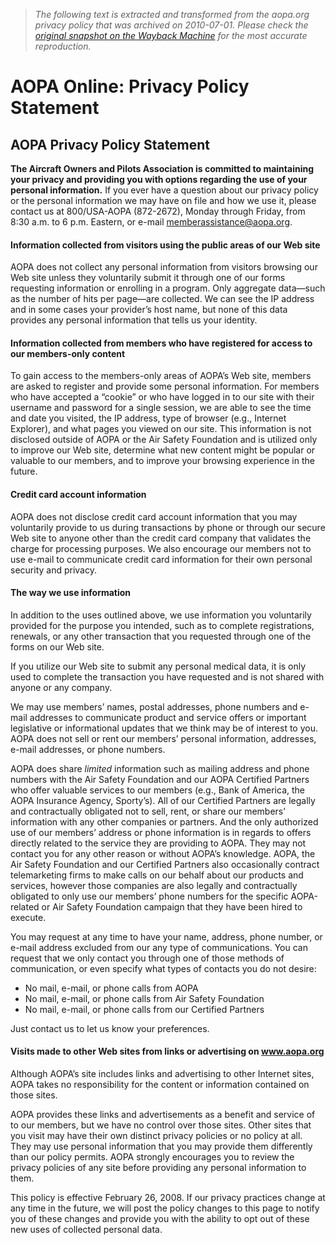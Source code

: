 > *The following text is extracted and transformed from the aopa.org privacy policy that was archived on 2010-07-01. Please check the [original snapshot on the Wayback Machine](https://web.archive.org/web/20100701195651id_/http%3A//www.aopa.org/privacy_policy.html) for the most accurate reproduction.*

# AOPA Online: Privacy Policy Statement

## AOPA Privacy Policy Statement

**The Aircraft Owners and Pilots Association is committed to maintaining your privacy and providing you with options regarding the use of your personal information.** If you ever have a question about our privacy policy or the personal information we may have on file and how we use it, please contact us at 800/USA-AOPA (872-2672), Monday through Friday, from 8:30 a.m. to 6 p.m. Eastern, or e-mail [memberassistance@aopa.org](mailto:memberassistance@aopa.org).

#### Information collected from visitors using the public areas of our Web site

AOPA does not collect any personal information from visitors browsing our Web site unless they voluntarily submit it through one of our forms requesting information or enrolling in a program. Only aggregate data—such as the number of hits per page—are collected. We can see the IP address and in some cases your provider’s host name, but none of this data provides any personal information that tells us your identity.

#### Information collected from members who have registered for access to our members-only content

To gain access to the members-only areas of AOPA’s Web site, members are asked to register and provide some personal information. For members who have accepted a “cookie” or who have logged in to our site with their username and password for a single session, we are able to see the time and date you visited, the IP address, type of browser (e.g., Internet Explorer), and what pages you viewed on our site. This information is not disclosed outside of AOPA or the Air Safety Foundation and is utilized only to improve our Web site, determine what new content might be popular or valuable to our members, and to improve your browsing experience in the future.

#### Credit card account information

AOPA does not disclose credit card account information that you may voluntarily provide to us during transactions by phone or through our secure Web site to anyone other than the credit card company that validates the charge for processing purposes. We also encourage our members not to use e-mail to communicate credit card information for their own personal security and privacy.

#### The way we use information

In addition to the uses outlined above, we use information you voluntarily provided for the purpose you intended, such as to complete registrations, renewals, or any other transaction that you requested through one of the forms on our Web site.

If you utilize our Web site to submit any personal medical data, it is only used to complete the transaction you have requested and is not shared with anyone or any company.

We may use members’ names, postal addresses, phone numbers and e-mail addresses to communicate product and service offers or important legislative or informational updates that we think may be of interest to you. AOPA does not sell or rent our members’ personal information, addresses, e-mail addresses, or phone numbers. 

AOPA does share _limited_ information such as mailing address and phone numbers with the Air Safety Foundation and our AOPA Certified Partners who offer valuable services to our members (e.g., Bank of America, the AOPA Insurance Agency, Sporty’s). All of our Certified Partners are legally and contractually obligated not to sell, rent, or share our members’ information with any other companies or partners. And the only authorized use of our members’ address or phone information is in regards to offers directly related to the service they are providing to AOPA. They may not contact you for any other reason or without AOPA’s knowledge. AOPA, the Air Safety Foundation and our Certified Partners also occasionally contract telemarketing firms to make calls on our behalf about our products and services, however those companies are also legally and contractually obligated to only use our members’ phone numbers for the specific AOPA-related or Air Safety Foundation campaign that they have been hired to execute.

You may request at any time to have your name, address, phone number, or e-mail address excluded from our any type of communications. You can request that we only contact you through one of those methods of communication, or even specify what types of contacts you do not desire: 

  * No mail, e-mail, or phone calls from AOPA 
  * No mail, e-mail, or phone calls from Air Safety Foundation 
  * No mail, e-mail, or phone calls from our Certified Partners



Just contact us to let us know your preferences. 

#### Visits made to other Web sites from links or advertising on www.aopa.org

Although AOPA’s site includes links and advertising to other Internet sites, AOPA takes no responsibility for the content or information contained on those sites.

AOPA provides these links and advertisements as a benefit and service of to our members, but we have no control over those sites. Other sites that you visit may have their own distinct privacy policies or no policy at all. They may use personal information that you may provide them differently than our policy permits. AOPA strongly encourages you to review the privacy policies of any site before providing any personal information to them.

This policy is effective February 26, 2008. If our privacy practices change at any time in the future, we will post the policy changes to this page to notify you of these changes and provide you with the ability to opt out of these new uses of collected personal data.
